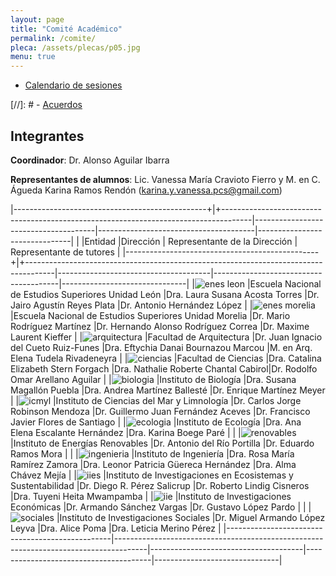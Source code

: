 ```yaml
---
layout: page
title: "Comité Académico"
permalink: /comite/
pleca: /assets/plecas/p05.jpg
menu: true
---
```


 - [Calendario de sesiones](/comite/calendario)
 
 [//]: # - [Acuerdos](/comite/acuerdos)


## Integrantes

**Coordinador**: Dr. Alonso Aguilar Ibarra

**Representantes de alumnos**: Lic. Vanessa María Cravioto Fierro y M. en C. Águeda Karina Ramos Rendón (karina.y.vanessa.pcs@gmail.com)  

|------------------------------------------------+|+-------------------------------------------------------------------------------------|--------------------------------------|---------------------------------------|-------------------------------|
|                                                 |Entidad                                                                               |Dirección                       		| Representante de la Dirección         | Representante de tutores      |
|------------------------------------------------+|+-------------------------------------------------------------------------------------|--------------------------------------|---------------------------------------|-------------------------------|
|![enes leon](/assets/logos/enes-leon.png)        |Escuela Nacional de Estudios Superiores Unidad León 									 |Dra. Laura Susana Acosta Torres 		|Dr. Jairo Agustín Reyes Plata          |Dr. Antonio Hernández López |
|![enes morelia](/assets/logos/enes-morelia.png)  |Escuela Nacional de Estudios Superiores Unidad Morelia       						 |Dr. Mario Rodríguez Martínez 		|Dr. Hernando Alonso Rodríguez Correa             |Dr. Maxime Laurent Kieffer          |
|![arquitectura](/assets/logos/arquitectura.png)  |Facultad de Arquitectura      														 |Dr. Juan Ignacio del Cueto Ruiz-Funes		|Dra. Eftychia Danai Bournazou Marcou    |M. en Arq. Elena Tudela Rivadeneyra   |
|![ciencias](/assets/logos/ciencias.png)		  |Facultad de Ciencias     															 |Dra. Catalina Elizabeth Stern Forgach |Dra. Nathalie Roberte Chantal Cabirol|Dr. Rodolfo Omar Arellano Aguilar  |
|![biologia](/assets/logos/ibiol.png)			  |Instituto de Biología    															 |Dra. Susana Magallón Puebla       |Dra. Andrea Martínez Ballesté          |Dr. Enrique Martínez Meyer       |
|![icmyl](/assets/logos/icml.png)				  |Instituto de Ciencias del Mar y Limnología   										 |Dr. Carlos Jorge Robinson Mendoza          |Dr. Guillermo Juan Fernández Aceves    |Dr. Francisco Javier Flores de Santiago    |
|![ecologia](/assets/logos/ecologia.png)		  |Instituto de Ecología    															 |Dra. Ana Elena Escalante Hernández         |Dra. Karina Boege Paré                 |                       |
|![renovables](/assets/logos/ier.png)			  |Instituto de Energías Renovables     												 |Dr. Antonio del Río Portilla          |Dr. Eduardo Ramos Mora           |                            |
|![ingenieria](/assets/logos/ingenieria.png)	  |Instituto de Ingeniería      														 |Dra. Rosa María Ramírez Zamora       |Dra. Leonor Patricia Güereca Hernández |Dra. Alma Chávez Mejía         |
|![iies](/assets/logos/iies.png)				  |Instituto de Investigaciones en Ecosistemas y Sustentabilidad     					 |Dr. Diego R. Pérez Salicrup        |Dr. Roberto Lindig Cisneros                |Dra. Tuyeni Heita Mwampamba       |
|![iie](/assets/logos/economicas.png)			  |Instituto de Investigaciones Económicas      										 |Dr. Armando Sánchez Vargas         |Dr. Gustavo López Pardo            |                                  |
|![sociales](/assets/logos/sociales.png)		  |Instituto de Investigaciones Sociales    											 |Dr. Miguel Armando López Leyva        |Dra. Alice Poma                        |Dra. Leticia Merino Pérez      |
|-------------------------------------------------|--------------------------------------------------------------------------------------|--------------------------------------|---------------------------------------|-------------------------------|
